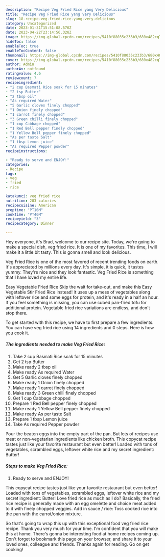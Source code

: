```yaml
---
description: "Recipe Veg Fried Rice yang Very Delicious"
title: "Recipe Veg Fried Rice yang Very Delicious"
slug: 18-recipe-veg-fried-rice-yang-very-delicious
category: Uncategorized
date: 2023-01-31T15:51:08.570Z
date: 2023-04-22T23:14:56.328Z
image: https://img-global.cpcdn.com/recipes/5410f88035c233b3/680x482cq70/veg-fried-rice-recipe-main-photo.jpg
hideToc: false
enableToc: true
enableTocContent: false
thumbnail: https://img-global.cpcdn.com/recipes/5410f88035c233b3/680x482cq70/veg-fried-rice-recipe-main-photo.jpg
cover: https://img-global.cpcdn.com/recipes/5410f88035c233b3/680x482cq70/veg-fried-rice-recipe-main-photo.jpg
author: Admin
authorAv: notfound
ratingvalue: 4.6
reviewcount: 7
recipeingredient:
- "2 cup Basmati Rice soak for 15 minutes"
- "2 tsp Butter"
- "2 tbsp oil"
- "As required Water"
- "5 Garlic cloves finely chopped"
- "1 Onion finely chopped"
- "1 carrot finely chopped"
- "3 Green chilli finely chopped"
- "1 cup Cabbage chopped"
- "1 Red Bell pepper finely chopped"
- "1 Yellow Bell pepper finely chopped"
- "As per taste Salt"
- "1 tbsp Lemon juice"
- "As required Pepper powder"
recipeinstructions:

- "Ready to serve and ENJOY!"
categories:
- Recipe
tags:
- veg
- fried
- rice

katakunci: veg fried rice 
nutrition: 203 calories
recipecuisine: American
preptime: "PT16M"
cooktime: "PT46M"
recipeyield: "3"
recipecategory: Dinner

---
```



Hey everyone, it's Brad, welcome to our recipe site. Today, we're going to make a special dish, veg fried rice. It is one of my favorites. This time, I will make it a little bit tasty. This is gonna smell and look delicious.

Veg Fried Rice is one of the most favored of recent trending foods on earth. It's appreciated by millions every day. It's simple, it is quick, it tastes yummy. They're nice and they look fantastic. Veg Fried Rice is something that I have loved my entire life.

Easy Vegetable Fried Rice Skip the wait for take-out, and make this Easy Vegetable Stir Fried Rice instead! It uses up a mess of vegetables along with leftover rice and some eggs for protein, and it&#39;s ready in a half an hour. If you feel something is missing, you can use cubed pan-fried tofu for additional protein. Vegetable fried rice variations are endless, and don&#39;t stop there.


To get started with this recipe, we have to first prepare a few ingredients. You can have veg fried rice using 14 ingredients and 0 steps. Here is how you cook it.

<!--inarticleads1-->

##### The ingredients needed to make Veg Fried Rice:

1. Take 2 cup Basmati Rice soak for 15 minutes
1. Get 2 tsp Butter
1. Make ready 2 tbsp oil
1. Make ready As required Water
1. Get 5 Garlic cloves finely chopped
1. Make ready 1 Onion finely chopped
1. Make ready 1 carrot finely chopped
1. Make ready 3 Green chilli finely chopped
1. Get 1 cup Cabbage chopped
1. Prepare 1 Red Bell pepper finely chopped
1. Make ready 1 Yellow Bell pepper finely chopped
1. Make ready As per taste Salt
1. Prepare 1 tbsp Lemon juice
1. Take As required Pepper powder


Pour the beaten eggs into the empty part of the pan. But lots of recipes use meat or non-vegetarian ingredients like chicken broth. This copycat recipe tastes just like your favorite restaurant but even better! Loaded with tons of vegetables, scrambled eggs, leftover white rice and my secret ingredient: Butter! 

<!--inarticleads2-->

##### Steps to make Veg Fried Rice:


1. Ready to serve and ENJOY!

This copycat recipe tastes just like your favorite restaurant but even better! Loaded with tons of vegetables, scrambled eggs, leftover white rice and my secret ingredient: Butter! Love fried rice as much as I do? Basically, the fried rice recipe is generally made with an egg omelette and choice meat added to it with finely chopped veggies. Add in sauce / rice: Toss cooked rice into the pan with the carrot/onion mixture. 

So that's going to wrap this up with this exceptional food veg fried rice recipe. Thank you very much for your time. I'm confident that you will make this at home. There's gonna be interesting food at home recipes coming up. Don't forget to bookmark this page on your browser, and share it to your loved ones, colleague and friends. Thanks again for reading. Go on get cooking!

